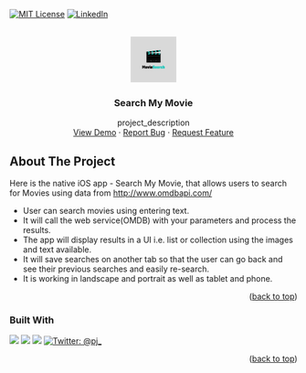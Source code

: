 <div id="top"></div>


<!-- PROJECT SHIELDS -->

[![MIT License][license-shield]][license-url]
[![LinkedIn][linkedin-shield]][linkedin-url]



<!-- PROJECT LOGO -->
<br />
<div align="center">
  <a href="https://github.com/rahulmns/SearchMyMovie">
    <img src="images/logo.png" alt="Logo" width="80" height="80">
  </a>

<h3 align="center">Search My Movie</h3>

  <p align="center">
    project_description
    <br />
    <a href="https://github.com/rahulmns/SearchMyMovie">View Demo</a>
    ·
    <a href="https://github.com/rahulmns/SearchMyMovie/issues">Report Bug</a>
    ·
    <a href="github.com/rahulmns/SearchMyMovie/issues">Request Feature</a>
  </p>
</div>

<!-- ABOUT THE PROJECT -->
## About The Project

Here is the native iOS app - Search My Movie, that allows users to search for Movies using data from http://www.omdbapi.com/

* User can search movies using entering text.
* It will call the web service(OMDB) with your parameters and process the results.
* The app will display results in a UI i.e. list or collection using the images and text available. 
* It will save searches on another tab so that the user can go back and see their previous searches and easily re-search.
* It is working in landscape and portrait as well as tablet and phone.

<p align="right">(<a href="#top">back to top</a>)</p>



### Built With

<p align="left">
    <img src="https://img.shields.io/badge/iOS-14.0+-green.svg" />
    <img src="https://img.shields.io/badge/Swift-5.2-orange.svg" />
    <img src="https://img.shields.io/badge/SwiftUI-+-blue.svg" />
    <a href="https://twitter.com/rahuldox">
        <img src="https://img.shields.io/badge/Contact-@rahuldox-lightgrey.svg?style=flat" alt="Twitter: @pj_" />
    </a>
</p>

<p align="right">(<a href="#top">back to top</a>)</p>

[license-shield]: https://img.shields.io/github/license/othneildrew/Best-README-Template.svg?style=for-the-badge
[license-url]: https://github.com/othneildrew/Best-README-Template/blob/master/LICENSE.txt
[linkedin-shield]: https://img.shields.io/badge/-LinkedIn-black.svg?style=for-the-badge&logo=linkedin&colorB=555
[linkedin-url]: https://linkedin.com/in/raaulc

